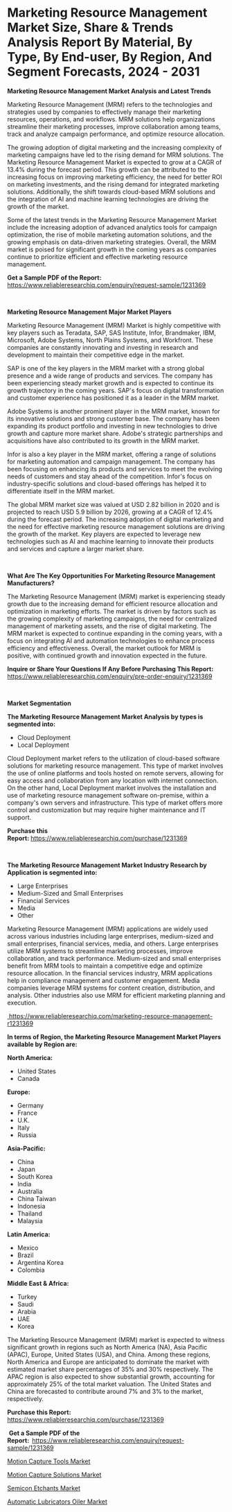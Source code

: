 <p><h1>Marketing Resource Management Market Size, Share & Trends Analysis Report By Material, By Type, By End-user, By Region, And Segment Forecasts, 2024 - 2031</h1></p><p><strong>Marketing Resource Management Market Analysis and Latest Trends</strong></p>
<p><p>Marketing Resource Management (MRM) refers to the technologies and strategies used by companies to effectively manage their marketing resources, operations, and workflows. MRM solutions help organizations streamline their marketing processes, improve collaboration among teams, track and analyze campaign performance, and optimize resource allocation.</p><p>The growing adoption of digital marketing and the increasing complexity of marketing campaigns have led to the rising demand for MRM solutions. The Marketing Resource Management Market is expected to grow at a CAGR of 13.4% during the forecast period. This growth can be attributed to the increasing focus on improving marketing efficiency, the need for better ROI on marketing investments, and the rising demand for integrated marketing solutions. Additionally, the shift towards cloud-based MRM solutions and the integration of AI and machine learning technologies are driving the growth of the market.</p><p>Some of the latest trends in the Marketing Resource Management Market include the increasing adoption of advanced analytics tools for campaign optimization, the rise of mobile marketing automation solutions, and the growing emphasis on data-driven marketing strategies. Overall, the MRM market is poised for significant growth in the coming years as companies continue to prioritize efficient and effective marketing resource management.</p></p>
<p><strong>Get a Sample PDF of the Report:&nbsp;</strong> <a href="https://www.reliableresearchiq.com/enquiry/request-sample/1231369">https://www.reliableresearchiq.com/enquiry/request-sample/1231369</a></p>
<p>&nbsp;</p>
<p><strong>Marketing Resource Management Major Market Players</strong></p>
<p><p>Marketing Resource Management (MRM) Market is highly competitive with key players such as Teradata, SAP, SAS Institute, Infor, Brandmaker, IBM, Microsoft, Adobe Systems, North Plains Systems, and Workfront. These companies are constantly innovating and investing in research and development to maintain their competitive edge in the market.</p><p>SAP is one of the key players in the MRM market with a strong global presence and a wide range of products and services. The company has been experiencing steady market growth and is expected to continue its growth trajectory in the coming years. SAP's focus on digital transformation and customer experience has positioned it as a leader in the MRM market.</p><p>Adobe Systems is another prominent player in the MRM market, known for its innovative solutions and strong customer base. The company has been expanding its product portfolio and investing in new technologies to drive growth and capture more market share. Adobe's strategic partnerships and acquisitions have also contributed to its growth in the MRM market.</p><p>Infor is also a key player in the MRM market, offering a range of solutions for marketing automation and campaign management. The company has been focusing on enhancing its products and services to meet the evolving needs of customers and stay ahead of the competition. Infor's focus on industry-specific solutions and cloud-based offerings has helped it to differentiate itself in the MRM market.</p><p>The global MRM market size was valued at USD 2.82 billion in 2020 and is projected to reach USD 5.9 billion by 2026, growing at a CAGR of 12.4% during the forecast period. The increasing adoption of digital marketing and the need for effective marketing resource management solutions are driving the growth of the market. Key players are expected to leverage new technologies such as AI and machine learning to innovate their products and services and capture a larger market share.</p></p>
<p>&nbsp;</p>
<p><strong>What Are The Key Opportunities For Marketing Resource Management Manufacturers?</strong></p>
<p><p>The Marketing Resource Management (MRM) market is experiencing steady growth due to the increasing demand for efficient resource allocation and optimization in marketing efforts. The market is driven by factors such as the growing complexity of marketing campaigns, the need for centralized management of marketing assets, and the rise of digital marketing. The MRM market is expected to continue expanding in the coming years, with a focus on integrating AI and automation technologies to enhance process efficiency and effectiveness. Overall, the market outlook for MRM is positive, with continued growth and innovation expected in the future.</p></p>
<p><strong>Inquire or Share Your Questions If Any Before Purchasing This Report:</strong> <a href="https://www.reliableresearchiq.com/enquiry/pre-order-enquiry/1231369">https://www.reliableresearchiq.com/enquiry/pre-order-enquiry/1231369</a></p>
<p>&nbsp;</p>
<p><strong>Market Segmentation</strong></p>
<p><strong>The Marketing Resource Management Market Analysis by types is segmented into:</strong></p>
<p><ul><li>Cloud Deployment</li><li>Local Deployment</li></ul></p>
<p><p>Cloud Deployment market refers to the utilization of cloud-based software solutions for marketing resource management. This type of market involves the use of online platforms and tools hosted on remote servers, allowing for easy access and collaboration from any location with internet connection. On the other hand, Local Deployment market involves the installation and use of marketing resource management software on-premise, within a company's own servers and infrastructure. This type of market offers more control and customization but may require higher maintenance and IT support.</p></p>
<p><strong>Purchase this Report:&nbsp;</strong><a href="https://www.reliableresearchiq.com/purchase/1231369">https://www.reliableresearchiq.com/purchase/1231369</a></p>
<p>&nbsp;</p>
<p><strong>The Marketing Resource Management Market Industry Research by Application is segmented into:</strong></p>
<p><ul><li>Large Enterprises</li><li>Medium-Sized and Small Enterprises</li><li>Financial Services</li><li>Media</li><li>Other</li></ul></p>
<p><p>Marketing Resource Management (MRM) applications are widely used across various industries including large enterprises, medium-sized and small enterprises, financial services, media, and others. Large enterprises utilize MRM systems to streamline marketing processes, improve collaboration, and track performance. Medium-sized and small enterprises benefit from MRM tools to maintain a competitive edge and optimize resource allocation. In the financial services industry, MRM applications help in compliance management and customer engagement. Media companies leverage MRM systems for content creation, distribution, and analysis. Other industries also use MRM for efficient marketing planning and execution.</p></p>
<p><a href="https://www.reliableresearchiq.com/marketing-resource-management-r1231369">&nbsp;https://www.reliableresearchiq.com/marketing-resource-management-r1231369</a></p>
<p><strong>In terms of Region, the Marketing Resource Management Market Players available by Region are:</strong></p>
<p>
    <p> <strong> North America: </strong>
        <ul>
            <li>United States</li>
            <li>Canada</li>
        </ul>
        </p> 
    <p> <strong> Europe: </strong>
        <ul>
            <li>Germany</li>
            <li>France</li>
            <li>U.K.</li>
            <li>Italy</li>
            <li>Russia</li>
        </ul>
        </p> 
    <p> <strong> Asia-Pacific: </strong>
        <ul>
            <li>China</li>
            <li>Japan</li>
            <li>South Korea</li>
            <li>India</li>
            <li>Australia</li>
            <li>China Taiwan</li>
            <li>Indonesia</li>
            <li>Thailand</li>
            <li>Malaysia</li>
        </ul>
        </p> 
    <p> <strong> Latin America: </strong>
        <ul>
            <li>Mexico</li>
            <li>Brazil</li>
            <li>Argentina Korea</li>
            <li>Colombia</li>
        </ul>
        </p> 
    <p> <strong> Middle East & Africa: </strong>
        <ul>
            <li>Turkey</li>
            <li>Saudi</li>
            <li>Arabia</li>
            <li>UAE</li>
            <li>Korea</li>
        </ul>
    </p>
    </p>
<p><p>The Marketing Resource Management (MRM) market is expected to witness significant growth in regions such as North America (NA), Asia Pacific (APAC), Europe, United States (USA), and China. Among these regions, North America and Europe are anticipated to dominate the market with estimated market share percentages of 35% and 30% respectively. The APAC region is also expected to show substantial growth, accounting for approximately 25% of the total market valuation. The United States and China are forecasted to contribute around 7% and 3% to the market, respectively.</p></p>
<p><strong>Purchase this Report: </strong><a href="https://www.reliableresearchiq.com/purchase/1231369">https://www.reliableresearchiq.com/purchase/1231369</a></p>
<p>&nbsp;<strong>Get a Sample PDF of the Report:&nbsp;&nbsp;</strong><a href="https://www.reliableresearchiq.com/enquiry/request-sample/1231369">https://www.reliableresearchiq.com/enquiry/request-sample/1231369</a></p>
<p><strong></strong></p>
<p><p><a href="https://github.com/msLonKoss78/Market-Research-Report-List-1/blob/main/motion-capture-tools-market.md">Motion Capture Tools Market</a></p><p><a href="https://github.com/lairestrong/Market-Research-Report-List-1/blob/main/motion-capture-solutions-market.md">Motion Capture Solutions Market</a></p><p><a href="https://www.linkedin.com/pulse/semicon-etchants-market-forecast-global-trends-analysis-from-xgq0f">Semicon Etchants Market</a></p><p><a href="https://www.linkedin.com/pulse/global-automatic-lubricators-oiler-market-trends-insights-ufuaf?trackingId=uEBnf1PriSvi3shFbiDsyg%3D%3D">Automatic Lubricators Oiler Market</a></p></p>